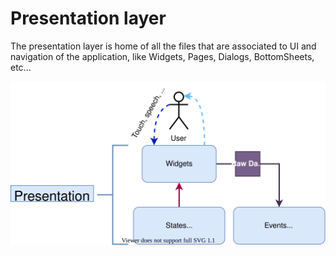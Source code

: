 # Presentation layer

The presentation layer is home of all the files that are associated to UI and navigation of the application, like Widgets, Pages, Dialogs, BottomSheets, etc...

<img src="../../assets/markdown_files/presentation_layer.svg">
